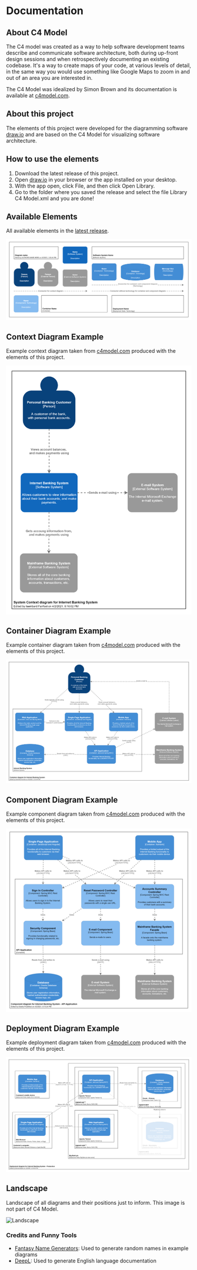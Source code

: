 # Documentation

## About C4 Model

The C4 model was created as a way to help software development teams describe and communicate software architecture, both during up-front design sessions and when retrospectively documenting an existing codebase. It's a way to create maps of your code, at various levels of detail, in the same way you would use something like Google Maps to zoom in and out of an area you are interested in.

The C4 Model was idealized by Simon Brown and its documentation is available at [c4model.com](https://c4model.com/).

## About this project

The elements of this project were developed for the diagramming software [draw.io](https://www.diagrams.net/about.html) and are based on the C4 Model for visualizing software architecture.

## How to use the elements

1. Download the latest release of this project.
2. Open [draw.io](https://app.diagrams.net/) in your browser or the app installed on your desktop.
3. With the app open, click File, and then click Open Library.
4. Go to the folder where you saved the release and select the file Library C4 Model.xml and you are done!

## Available Elements

All available elements in the [latest release](https://github.com/brunohprada/c4-model-for-draw.io/releases/latest).

![All Elements](Assets/All_Elements.png)

## Context Diagram Example

Example context diagram taken from [c4model.com](https://c4model.com/img/bigbankplc-SystemContext.png) produced with the elements of this project.

![Context Diagram](Assets/A_System_Context_Diagram.png)

## Container Diagram Example

Example container diagram taken from [c4model.com](https://c4model.com/img/bigbankplc-Containers.png) produced with the elements of this project.

![Container Diagram](Assets/B_Container_Diagram.png)

## Component Diagram Example

Example component diagram taken from [c4model.com](https://c4model.com/img/bigbankplc-Components.png) produced with the elements of this project.

![Component Diagram](Assets/C_Components_Diagram.png)

## Deployment Diagram Example

Example deployment diagram taken from [c4model.com](https://c4model.com/img/bigbankplc-LiveDeployment.png) produced with the elements of this project.

![Deployment Diagram](Assets/D_Deployment_Diagram.png)

## Landscape

Landscape of all diagrams and their positions just to inform. This image is not part of C4 Model.

![Landscape](Assets/Infographic.png)

### Credits and Funny Tools

- [Fantasy Name Generators](https://www.fantasynamegenerators.com/): Used to generate random names in example diagrams
- [DeepL](https://www.deepl.com/press.html): Used to generate English language documentation
